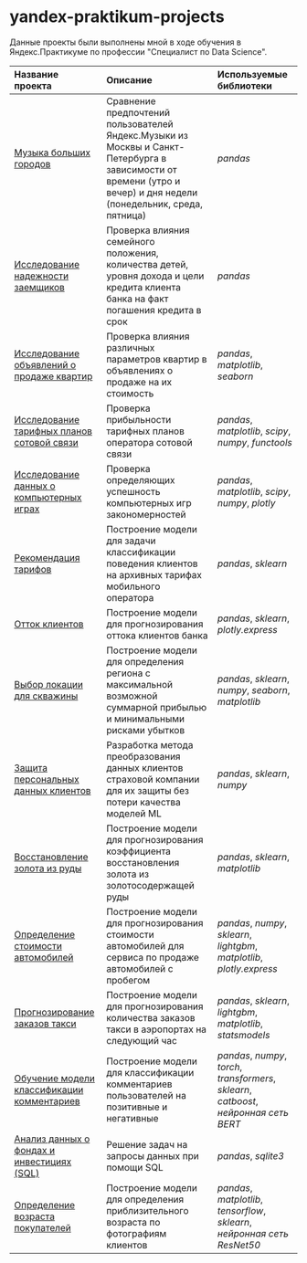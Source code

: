 # yandex-praktikum-projects
Данные проекты были выполнены мной в ходе обучения в Яндекс.Практикуме по профессии "Специалист по Data Science".

| Название проекта | Описание | Используемые библиотеки | 
| :---------------------- | :---------------------- | :---------------------- |
| [Музыка больших городов](https://github.com/azhe30/yandex-praktikum-projects/tree/main/big_cities_music) | Сравнение предпочтений пользователей Яндекс.Музыки из Москвы и Санкт-Петербурга в зависимости от времени (утро и вечер) и дня недели (понедельник, среда, пятница)| *pandas* |
| [Исследование надежности заемщиков](https://github.com/azhe30/yandex-praktikum-projects/tree/main/borrower_reliability_research) | Проверка влияния семейного положения, количества детей, уровня дохода и цели кредита клиента банка на факт погашения кредита в срок| *pandas* |
| [Исследование объявлений о продаже квартир](https://github.com/azhe30/yandex-praktikum-projects/tree/main/cost_of_apartments_research) | Проверка влияния различных параметров квартир в объявлениях о продаже на их стоимость| *pandas*, *matplotlib*, *seaborn*|
| [Исследование тарифных планов сотовой связи](https://github.com/azhe30/yandex-praktikum-projects/tree/main/research_of_the_mobile_operator_tariffs) | Проверка прибыльности тарифных планов оператора сотовой связи| *pandas*, *matplotlib*, *scipy*, *numpy*, *functools*|
| [Исследование данных о компьютерных играх](https://github.com/azhe30/yandex-praktikum-projects/tree/main/computer_games_data_research) | Проверка определяющих успешность компьютерных игр закономерностей| *pandas*, *matplotlib*, *scipy*, *numpy*, *plotly*|
| [Рекомендация тарифов](https://github.com/azhe30/yandex-praktikum-projects/tree/main/tariff_recommendation) | Построение модели для задачи классификации поведения клиентов на архивных тарифах мобильного оператора| *pandas*, *sklearn*|
| [Отток клиентов](https://github.com/azhe30/yandex-praktikum-projects/tree/main/customer_churn) | Построение модели для прогнозирования оттока клиентов банка| *pandas*, *sklearn*, *plotly.express*|
| [Выбор локации для скважины](https://github.com/azhe30/yandex-praktikum-projects/tree/main/well_location_selection) | Построение модели для определения региона с максимальной возможной суммарной прибылью и минимальными рисками убытков| *pandas*, *sklearn*, *numpy*, *seaborn*, *matplotlib*|
| [Защита персональных данных клиентов](https://github.com/azhe30/yandex-praktikum-projects/tree/main/customer_data_protection) | Разработка метода преобразования данных клиентов страховой компании для их защиты без потери качества моделей ML| *pandas*, *sklearn*, *numpy*|
| [Восстановление золота из руды](https://github.com/azhe30/yandex-praktikum-projects/tree/main/recovery_of_gold_from_ore) | Построение модели для прогнозирования коэффициента восстановления золота из золотосодержащей руды| *pandas*, *sklearn*, *matplotlib*|
| [Определение стоимости автомобилей](https://github.com/azhe30/yandex-praktikum-projects/tree/main/determining_the_cost_of_cars) | Построение модели для прогнозирования стоимости автомобилей для сервиса по продаже автомобилей с пробегом| *pandas*, *numpy*, *sklearn*, *lightgbm*, *matplotlib*, *plotly.express*|
| [Прогнозирование заказов такси](https://github.com/azhe30/yandex-praktikum-projects/tree/main/forecasting_taxi_orders) | Построение модели для прогнозирования количества заказов такси в аэропортах на следующий час| *pandas*, *sklearn*, *lightgbm*, *matplotlib*, *statsmodels*|
| [Обучение модели классификации комментариев](https://github.com/azhe30/yandex-praktikum-projects/tree/main/training_the_comment_classification_model) | Построение модели для классификации комментариев пользователей на позитивные и негативные| *pandas*, *numpy*, *torch*, *transformers*, *sklearn*, *catboost*, *нейронная сеть BERT*|
| [Анализ данных о фондах и инвестициях (SQL)](https://github.com/azhe30/yandex-praktikum-projects/tree/main/fund_and_investment_data_analysis) | Решение задач на запросы данных при помощи SQL| *pandas*, *sqlite3*|
| [Определение возраста покупателей](https://github.com/azhe30/yandex-praktikum-projects/tree/main/determining_the_age_of_buyers) | Построение модели для определения приблизительного возраста по фотографиям клиентов| *pandas*, *matplotlib*, *tensorflow*, *sklearn*, *нейронная сеть ResNet50*|
